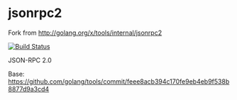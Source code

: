 jsonrpc2
=====

Fork from http://golang.org/x/tools/internal/jsonrpc2

[![Build Status](https://travis-ci.org/SB-IM/jsonrpc2.svg?branch=master)](https://travis-ci.org/SB-IM/jsonrpc2)

JSON-RPC 2.0

Base: https://github.com/golang/tools/commit/feee8acb394c170fe9eb4eb9f538b8877d9a3cd4




